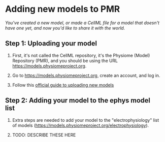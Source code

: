 # Adding new models to PMR

_You've created a new model, or made a CellML file for a model that doesn't have one yet, and now you'd like to share it with the world._

## Step 1: Uploading your model

1. First, it's not called the CellML repository, it's the Physiome (Model) Repository (PMR), and you should be using the URL https://models.physiomeproject.org.

2. Go to https://models.physiomeproject.org, create an account, and log in.

3. Follow this [official guide to uploading new models](https://aucklandphysiomerepository.readthedocs.io/en/latest/quickstart.html)

## Step 2: Adding your model to the ephys model list

1. Extra steps are needed to add your model to the "electrophysiology" list of models (https://models.physiomeproject.org/electrophysiology).

2. TODO: DESCRIBE THESE HERE







